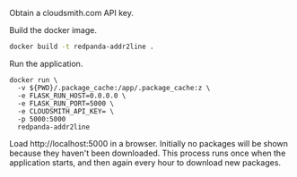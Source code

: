 Obtain a cloudsmith.com API key.

Build the docker image.

```sh
docker build -t redpanda-addr2line .
```

Run the application.

```
docker run \
  -v ${PWD}/.package_cache:/app/.package_cache:z \
  -e FLASK_RUN_HOST=0.0.0.0 \
  -e FLASK_RUN_PORT=5000 \
  -e CLOUDSMITH_API_KEY= \
  -p 5000:5000
  redpanda-addr2line
```

Load http://localhost:5000 in a browser. Initially no packages will be shown
because they haven't been downloaded. This process runs once when the
application starts, and then again every hour to download new packages.
